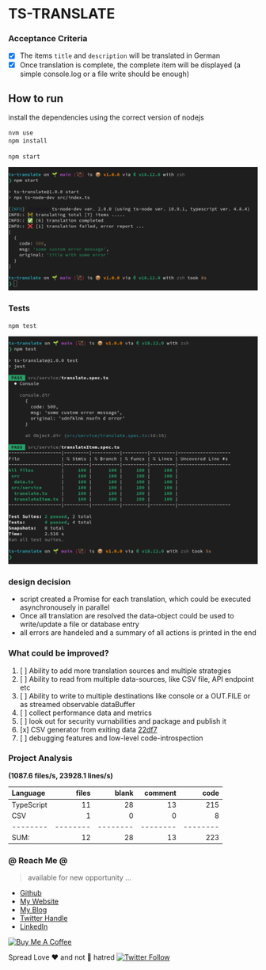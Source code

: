 # TS-TRANSLATE

### Acceptance Criteria

-   [x] The items `title` and `description` will be translated in German
-   [x] Once translation is complete, the complete item will be displayed (a simple console.log or a file write should be enough)

## How to run

install the dependencies using the correct version of nodejs

```
nvm use
npm install

npm start
```

![demo3](./docs/demo3.png)

### Tests

```
npm test
```

![test](./docs/demo-test.png)

### design decision

-   script created a Promise for each translation, which could be executed asynchronousely in parallel
-   Once all translation are resolved the data-object could be used to write/update a file or database entry
-   all errors are handeled and a summary of all actions is printed in the end

### What could be improved?

1. [ ] Ability to add more translation sources and multiple strategies
2. [ ] Ability to read from multiple data-sources, like CSV file, API endpoint etc
3. [ ] Ability to write to multiple destinations like console or a OUT.FILE or as streamed observable dataBuffer
4. [ ] collect performance data and metrics
5. [ ] look out for security vurnabilities and package and publish it
6. [x] CSV generator from exiting data [22df7](https://github.com/avimehenwal/ts-translate/commit/22df712e925b4deae328a336e792ee52d48a9ba6)
7. [ ] debugging features and low-level code-introspection

### Project Analysis

**(1087.6 files/s, 23928.1 lines/s)**

Language|files|blank|comment|code
:-------|-------:|-------:|-------:|-------:
TypeScript|11|28|13|215
CSV|1|0|0|8
--------|--------|--------|--------|--------
SUM:|12|28|13|223


### @ Reach Me @

> available for new opportunity ...

-   [Github](https://github.com/avimehenwal/)
-   [My Website](https://avimehenwal.in)
-   [My Blog](https://avimehenwal2.netlify.app/)
-   [Twitter Handle](https://twitter.com/avimehenwal)
-   [LinkedIn](https://in.linkedin.com/in/avimehenwal)

<a href="https://www.buymeacoffee.com/F1j07cV" target="_blank"><img src="https://cdn.buymeacoffee.com/buttons/default-orange.png" alt="Buy Me A Coffee" style="height: 51px !important;width: 217px !important;" ></a>

Spread Love :hearts: and not :no_entry_sign: hatred [![Twitter Follow](https://img.shields.io/twitter/follow/avimehenwal.svg?style=social)](https://twitter.com/avimehenwal)
